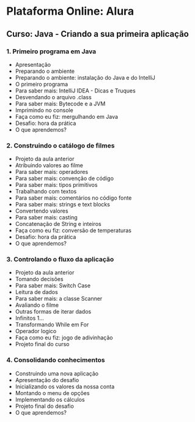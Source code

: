 # Plataforma Online: Alura

## Curso: Java - Criando a sua primeira aplicação

### 1. Primeiro programa em Java

* Apresentação
* Preparando o ambiente
* Preparando o ambiente: instalação do Java e do IntelliJ
* O primeiro programa
* Para saber mais: IntelliJ IDEA - Dicas e Truques
* Desvendando o arquivo .class
* Para saber mais: Bytecode e a JVM
* Imprimindo no console
* Faça como eu fiz: mergulhando em Java
* Desafio: hora da prática
* O que aprendemos?

### 2. Construindo o catálogo de filmes

* Projeto da aula anterior
* Atribuindo valores ao filme
* Para saber mais: operadores
* Para saber mais: convenção de código
* Para saber mais: tipos primitivos
* Trabalhando com textos
* Para saber mais: comentários no código fonte
* Para saber mais: strings e text blocks
* Convertendo valores
* Para saber mais: casting
* Concatenação de String e inteiros
* Faça como eu fiz: conversão de temperaturas
* Desafio: hora da prática
* O que aprendemos?

### 3. Controlando o fluxo da aplicação

* Projeto da aula anterior
* Tomando decisões
* Para saber mais: Switch Case
* Leitura de dados
* Para saber mais: a classe Scanner
* Avaliando o filme
* Outras formas de iterar dados
* Infinitos 1...
* Transformando While em For
* Operador logico
* Faça como eu fiz: jogo de adivinhação
* Projeto final do curso

### 4. Consolidando conhecimentos

* Construindo uma nova aplicação
* Apresentação do desafio
* Inicializando os valores da nossa conta
* Montando o menu de opções
* Implementando os cálculos
* Projeto final do desafio
* O que aprendemos?
